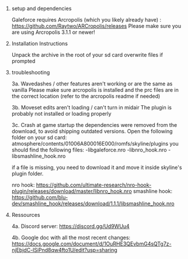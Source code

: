 
1. setup and dependencies

	Galeforce requires Arcropolis (which you likely already have) : https://github.com/Raytwo/ARCropolis/releases
	Please make sure you are using Arcropolis 3.1.1 or newer!


2. Installation Instructions

	Unpack the archive in the root of your sd card
	overwrite files if prompted

3. troubleshooting

	3a. Wavedashes / other features aren't working or are the same as vanilla
	Please make sure arcropolis is installed and the prc files are in the correct location (refer to the arcropolis readme if needed)

	3b. Moveset edits aren't loading / can't turn in midair
	The plugin is probably not installed or loading properly

	3c. Crash at game startup
	the dependencies were removed from the download, to avoid shipping outdated versions.
	Open the following folder on your sd card: atmosphere/contents/01006A800016E000/romfs/skyline/plugins
	you should find the following files:
		-libgaleforce.nro
		-libnro_hook.nro
		-libsmashline_hook.nro

	if a file is missing, you need to download it and move it inside skyline's plugin folder.

	nro hook: https://github.com/ultimate-research/nro-hook-plugin/releases/download/master/libnro_hook.nro
	smashline hook: https://github.com/blu-dev/smashline_hook/releases/download/1.1.1/libsmashline_hook.nro

4. Ressources

	4a. Discord server: https://discord.gg/Ud9WUu4

	4b. Google doc with all the most recent changes: https://docs.google.com/document/d/1OuRHE3QEvbmG4sQTg7z-njEbjdC-lSiPnd8qw4fto1U/edit?usp=sharing
